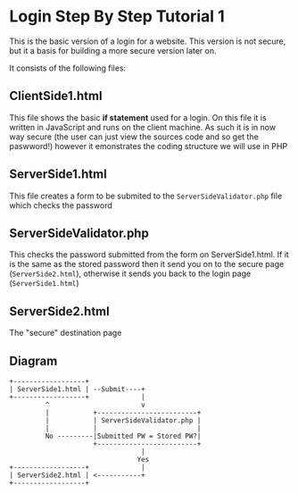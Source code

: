 # Login Step By Step Tutorial 1
This is the basic version of a login for a website. This version is not secure, but it a basis for building a more secure version later on.

It consists of the following files:

## ClientSide1.html

This file shows the basic **if statement** used for a login. On this file it is written in JavaScript and runs on the client machine. As such it is in now way secure (the user can just view the sources code and so get the paswword!) however it emonstrates the coding structure we will use in PHP

## ServerSide1.html

This file creates a form to be submited to the ```ServerSideValidator.php``` file which checks the password

## ServerSideValidator.php

This checks the password submitted from the form on ServerSide1.html. If it is the same as the stored password then it send you on to the secure page (```ServerSide2.html```), otherwise it sends you back to the login page (```ServerSide1.html```)

## ServerSide2.html

The "secure" destination page

## Diagram
```
+------------------+
| ServerSide1.html | --Submit----+
+------------------+             |
         ^                       v
         |           +-------------------------+                          
         |           | ServerSideValidator.php |
         |           |                         |
         No ---------|Submitted PW = Stored PW?|
                     +-------------------------+                               
                                 |
                                Yes
+------------------+             |     
| ServerSide2.html | <-----------+
+------------------+

```
